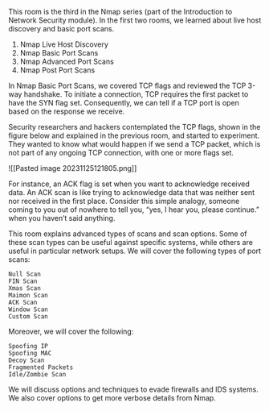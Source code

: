 This room is the third in the Nmap series (part of the Introduction to Network Security module). In the first two rooms, we learned about live host discovery and basic port scans.

1. Nmap Live Host Discovery
2. Nmap Basic Port Scans
3. Nmap Advanced Port Scans
4. Nmap Post Port Scans

In Nmap Basic Port Scans, we covered TCP flags and reviewed the TCP 3-way handshake. To initiate a connection, TCP requires the first packet to have the SYN flag set. Consequently, we can tell if a TCP port is open based on the response we receive.

Security researchers and hackers contemplated the TCP flags, shown in the figure below and explained in the previous room, and started to experiment. They wanted to know what would happen if we send a TCP packet, which is not part of any ongoing TCP connection, with one or more flags set.

![[Pasted image 20231125121805.png]]


For instance, an ACK flag is set when you want to acknowledge received data. An ACK scan is like trying to acknowledge data that was neither sent nor received in the first place. Consider this simple analogy, someone coming to you out of nowhere to tell you, “yes, I hear you, please continue.” when you haven’t said anything.

This room explains advanced types of scans and scan options. Some of these scan types can be useful against specific systems, while others are useful in particular network setups. We will cover the following types of port scans:

	Null Scan
	FIN Scan
	Xmas Scan
	Maimon Scan
	ACK Scan
	Window Scan
	Custom Scan

Moreover, we will cover the following:

	Spoofing IP
	Spoofing MAC
	Decoy Scan
	Fragmented Packets
	Idle/Zombie Scan

We will discuss options and techniques to evade firewalls and IDS systems. We also cover options to get more verbose details from Nmap.
